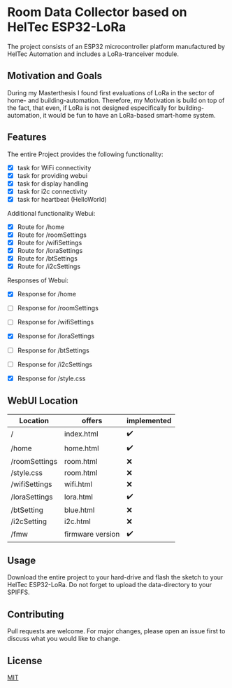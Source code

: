 # Room Data Collector based on HelTec ESP32-LoRa

The project consists of an ESP32 microcontroller platform manufactured by HelTec Automation
and includes a LoRa-tranceiver module.

## Motivation and Goals

During my Masterthesis I found first evaluations of LoRa in the sector of home- and building-automation.
Therefore, my Motivation is build on top of the fact, that even, if LoRa is not designed especifically for 
building-automation, it would be fun to have an LoRa-based smart-home system.

## Features
The entire Project provides the following functionality:
- [x] task for WiFi connectivity 
- [x] task for providing webui
- [x] task for display handling
- [x] task for i2c connectivity
- [x] task for heartbeat (HelloWorld)

Additional functionality Webui:
- [x] Route for /home
- [x] Route for /roomSettings
- [x] Route for /wifiSettings
- [x] Route for /loraSettings
- [x] Route for /btSettings
- [x] Route for /i2cSettings

Responses of Webui:
- [x] Response for /home
- [ ] Response for /roomSettings
- [ ] Response for /wifiSettings
- [x] Response for /loraSettings
- [ ] Response for /btSettings
- [ ] Response for /i2cSettings
- [x] Response for /style.css


## WebUI Location

| Location 		| offers     		| implemented 			|
| ------------- | ----------------- | --------------------- |
| /        		| index.html 		| :heavy_check_mark:	|
| /home    		| home.html  		| :heavy_check_mark:	|
| /roomSettings | room.html  		| :x:					|
| /style.css    | room.html  		| :x:		  			|
| /wifiSettings | wifi.html  		| :x:	 	   			|
| /loraSettings | lora.html  		| :heavy_check_mark:	|
| /btSetting    | blue.html  		| :x:		   			|
| /i2cSetting   | i2c.html   		| :x:		   			|
| /fmw			| firmware version 	| :heavy_check_mark:	|


## Usage
Download the entire project to your hard-drive and flash the sketch to your HelTec ESP32-LoRa.
Do not forget to upload the data-directory to your SPIFFS.

## Contributing
Pull requests are welcome. For major changes, please open an issue first to discuss what you would like to change.

## License
[MIT](https://github.com/danboe90/ESP32RoomData/blob/master/LICENSE)